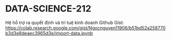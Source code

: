 # DATA-SCIENCE-212
Hệ hỗ trợ ra quyết định và trí tuệ kinh doanh
Github Gist: https://colab.research.google.com/gist/Ngocnguyen11906/b51bd52a258770b3d3e8deaec3965d3e/import-data.ipynb
